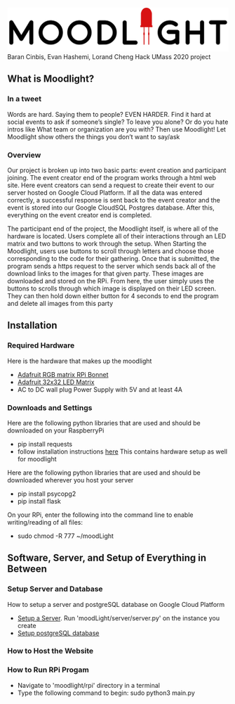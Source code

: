 ![logo](moodlightLogo.jpg)
Baran Cinbis, Evan Hashemi, Lorand Cheng Hack UMass 2020 
project

## What is Moodlight?
### In a tweet
Words are hard. Saying them to people? EVEN HARDER. Find it hard at social events to ask if someone’s single? To leave you alone? Or do you hate intros like What team or organization are you with? Then use Moodlight! Let Moodlight show others the things you don’t want to say/ask

### Overview
Our project is broken up into two basic parts: event creation and participant joining. The event creator end of the program works through a html web site. Here event creators can send a request to create their event to our server hosted on Google Cloud Platform. If all the data was entered correctly, a successful response is sent back to the event creator and the event is stored into our Google CloudSQL Postgres database. After this, everything on the event creator end is completed.  

The participant end of the project, the Moodlight itself, is where all of the hardware is located. Users complete all of their interactions through an LED matrix and two buttons to work through the setup. When Starting the Moodlight, users use buttons to scroll through letters and choose those corresponding to the code for their gathering. Once that is submitted, the program sends a https request to the server which sends back all of the download links to the images for that given party. These images are downloaded and stored on the RPi. From here, the user simply uses the buttons to scrolls through which image is displayed on their LED screen. They can then hold down either button for 4 seconds to end the program and delete all images from this party


## Installation
### Required Hardware
Here is the hardware that makes up the moodlight
- [Adafruit RGB matrix RPi Bonnet](https://www.adafruit.com/product/3211)
- [Adafruit 32x32 LED Matrix](https://www.adafruit.com/product/2026)
- AC to DC wall plug Power Supply with 5V and at least 4A

### Downloads and Settings
Here are the following python libraries that are used and should be downloaded on your RaspberryPi  
- pip install requests
- follow installation instructions [here](https://learn.adafruit.com/adafruit-rgb-matrix-bonnet-for-raspberry-pi/driving-matrices) This contains hardware setup as well for moodlight

Here are the following python libraries that are used and should be downloaded wherever you host your server  
- pip install psycopg2
- pip install flask

On your RPi, enter the following into the command line to enable writing/reading of all files:
- sudo chmod -R 777 ~/moodLight


## Software, Server, and Setup of Everything in Between
### Setup Server and Database
How to setup a server and postgreSQL database on Google Cloud Platform
- [Setup a Server](https://linuxhint.com/setup_google_cloud_server/). Run 'moodLight/server/server.py' on the instance you create
- [Setup postgreSQL database](https://www.cloudbooklet.com/setup-cloud-sql-for-postgresql-on-google-cloud/)

### How to Host the Website

### How to Run RPi Progam
- Navigate to 'moodlight/rpi' directory in a terminal
- Type the following command to begin: sudo python3 main.py
